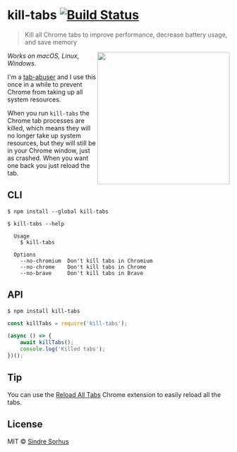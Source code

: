 # kill-tabs [![Build Status](https://travis-ci.org/sindresorhus/kill-tabs.svg?branch=master)](https://travis-ci.org/sindresorhus/kill-tabs)

> Kill all Chrome tabs to improve performance, decrease battery usage, and save memory

<img src="https://cloud.githubusercontent.com/assets/33569/19500764/18c8872e-9555-11e6-9599-dfab7ed90140.png" width="300" align="right">

*Works on macOS, Linux, Windows.*

I'm a [tab-abuser](https://cloud.githubusercontent.com/assets/170270/8513617/4290e966-2373-11e5-98d1-37560c2498e3.png) and I use this once in a while to prevent Chrome from taking up all system resources.

When you run `kill-tabs` the Chrome tab processes are killed, which means they will no longer take up system resources, but they will still be in your Chrome window, just as crashed. When you want one back you just reload the tab.


## CLI

```
$ npm install --global kill-tabs
```

```
$ kill-tabs --help

  Usage
    $ kill-tabs

  Options
    --no-chromium  Don't kill tabs in Chromium
    --no-chrome    Don't kill tabs in Chrome
    --no-brave     Don't kill tabs in Brave
```


## API

```
$ npm install kill-tabs
```

```js
const killTabs = require('kill-tabs');

(async () => {
	await killTabs();
	console.log('Killed tabs');
})();
```


## Tip

You can use the [Reload All Tabs](https://chrome.google.com/webstore/detail/reload-all-tabs/lgpdljdpanfecnpindkbnikegohoobci) Chrome extension to easily reload all the tabs.


## License

MIT © [Sindre Sorhus](https://sindresorhus.com)
